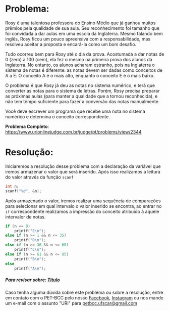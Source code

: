 # Problema:   

Rosy é uma talentosa professora do Ensino Médio que já ganhou muitos prêmios pela qualidade de sua aula. Seu reconhecimento foi tamanho que foi convidada a dar aulas em uma escola da Inglaterra. Mesmo falando bem inglês, Rosy ficou um pouco apreensiva com a responsabilidade, mas resolveu aceitar a proposta e encará-la como um bom desafio.

Tudo ocorreu bem para Rosy até o dia da prova. Acostumada a dar notas de 0 (zero) a 100 (cem), ela fez o mesmo na primeira prova dos alunos da Inglaterra. No entanto, os alunos acharam estranho, pois na Inglaterra o sistema de notas é diferente: as notas devem ser dadas como conceitos de A a E. O conceito A é o mais alto, enquanto o conceito E é o mais baixo.

O problema é que Rosy já deu as notas no sistema numérico, e terá que converter as notas para o sistema de letras. Porém, Rosy precisa preparar as próximas aulas (para manter a qualidade que a tornou reconhecida), e não tem tempo suficiente para fazer a conversão das notas manualmente.

Você deve escrever um programa que recebe uma nota no sistema numérico e determina o conceito correspondente.

**Problema Completo**: https://www.urionlinejudge.com.br/judge/pt/problems/view/2344

# Resolução:

Iniciaremos a resolução desse problema com a declaração da variável que iremos armazenar o valor que será inserido. Após isso realizamos a leitura do valor através da função `scanf`
```c
int n;
scanf("%d", &n);
```


Após armazenado o valor, iremos realizar uma sequência de comparações para selecionar em qual intervalo o valor inserido se encontra, ao entrar no `if` correspondente realizamos a impressão do conceito atribuído à aquele intervalor de notas.
```c
if (n == 0)
	printf("E\n");
else if (n >= 1 && n <= 35)
	printf("D\n");
else if (n >= 36 && n <= 60)
	printf("C\n");
else if (n >= 61 && n <= 85)
	printf("B\n");
else
	printf("A\n");
```

##### Para revisar sobre: [Titulo](link)
    
Caso tenha alguma dúvida sobre este problema ou sobre a resolução, entre em contato com o PET-BCC pelo nosso
[Facebook](https://www.facebook.com/petbcc/),
[Instagram](https://www.instagram.com/petbcc.ufscar/)
ou nos mande um e-mail com o assunto "URI" para  petbcc.ufscar@gmail.com

